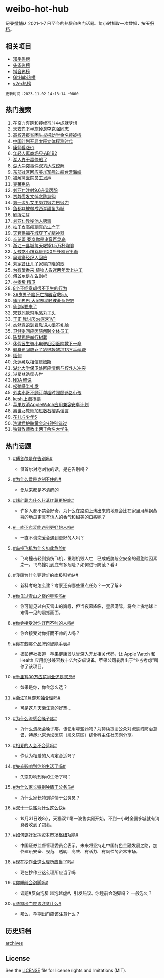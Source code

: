 # weibo-hot-hub

记录[微博](https://www.weibo.com)从 2021-1-7 日至今的热搜和热门话题。每小时抓取一次数据，按天[归档](archives)。

## 相关项目

- [知乎热榜](https://github.com/lonnyzhang423/zhihu-hot-hub)
- [头条热榜](https://github.com/lonnyzhang423/toutiao-hot-hub)
- [抖音热榜](https://github.com/lonnyzhang423/douyin-hot-hub)
- [GitHub热榜](https://github.com/lonnyzhang423/github-hot-hub)
- [v2ex热榜](https://github.com/lonnyzhang423/v2ex-hot-hub)


`更新时间：2023-11-02 14:13:14 +0800`

## 热门搜索

1. [在奋力奔跑和接续奋斗中成就梦想](https://m.weibo.cn/search?containerid=100103type%3D1%26t%3D10%26q%3D%23%E5%9C%A8%E5%A5%8B%E5%8A%9B%E5%A5%94%E8%B7%91%E5%92%8C%E6%8E%A5%E7%BB%AD%E5%A5%8B%E6%96%97%E4%B8%AD%E6%88%90%E5%B0%B1%E6%A2%A6%E6%83%B3%23&stream_entry_id=51&isnewpage=1&extparam=seat%3D1%26stream_entry_id%3D51%26c_type%3D51%26q%3D%2523%25E5%259C%25A8%25E5%25A5%258B%25E5%258A%259B%25E5%25A5%2594%25E8%25B7%2591%25E5%2592%258C%25E6%258E%25A5%25E7%25BB%25AD%25E5%25A5%258B%25E6%2596%2597%25E4%25B8%25AD%25E6%2588%2590%25E5%25B0%25B1%25E6%25A2%25A6%25E6%2583%25B3%2523%26cate%3D10103%26pos%3D0%26filter_type%3Drealtimehot%26dgr%3D0%26display_time%3D1698905592%26pre_seqid%3D169890559288907125121)
1. [天安门下半旗悼念李克强同志](https://m.weibo.cn/search?containerid=100103type%3D1%26t%3D10%26q%3D%23%E5%A4%A9%E5%AE%89%E9%97%A8%E4%B8%8B%E5%8D%8A%E6%97%97%E6%82%BC%E5%BF%B5%E6%9D%8E%E5%85%8B%E5%BC%BA%E5%90%8C%E5%BF%97%23&stream_entry_id=31&isnewpage=1&extparam=seat%3D1%26flag%3D16%26c_type%3D31%26realpos%3D1%26band_rank%3D1%26cate%3D5001%26lcate%3D5001%26q%3D%2523%25E5%25A4%25A9%25E5%25AE%2589%25E9%2597%25A8%25E4%25B8%258B%25E5%258D%258A%25E6%2597%2597%25E6%2582%25BC%25E5%25BF%25B5%25E6%259D%258E%25E5%2585%258B%25E5%25BC%25BA%25E5%2590%258C%25E5%25BF%2597%2523%26dgr%3D0%26filter_type%3Drealtimehot%26stream_entry_id%3D31%26pos%3D0%26display_time%3D1698905592%26pre_seqid%3D169890559288907125121)
1. [高校通报贫困生举报助学金名额被挤](https://m.weibo.cn/search?containerid=100103type%3D1%26t%3D10%26q%3D%23%E9%AB%98%E6%A0%A1%E9%80%9A%E6%8A%A5%E8%B4%AB%E5%9B%B0%E7%94%9F%E4%B8%BE%E6%8A%A5%E5%8A%A9%E5%AD%A6%E9%87%91%E5%90%8D%E9%A2%9D%E8%A2%AB%E6%8C%A4%23&stream_entry_id=31&isnewpage=1&extparam=seat%3D1%26flag%3D0%26c_type%3D31%26realpos%3D2%26band_rank%3D2%26cate%3D5001%26lcate%3D5001%26q%3D%2523%25E9%25AB%2598%25E6%25A0%25A1%25E9%2580%259A%25E6%258A%25A5%25E8%25B4%25AB%25E5%259B%25B0%25E7%2594%259F%25E4%25B8%25BE%25E6%258A%25A5%25E5%258A%25A9%25E5%25AD%25A6%25E9%2587%2591%25E5%2590%258D%25E9%25A2%259D%25E8%25A2%25AB%25E6%258C%25A4%2523%26dgr%3D0%26filter_type%3Drealtimehot%26stream_entry_id%3D31%26pos%3D1%26display_time%3D1698905592%26pre_seqid%3D169890559288907125121)
1. [中国计划开启太阳立体探测时代](https://m.weibo.cn/search?containerid=100103type%3D1%26t%3D10%26q%3D%23%E4%B8%AD%E5%9B%BD%E8%AE%A1%E5%88%92%E5%BC%80%E5%90%AF%E5%A4%AA%E9%98%B3%E7%AB%8B%E4%BD%93%E6%8E%A2%E6%B5%8B%E6%97%B6%E4%BB%A3%23&stream_entry_id=31&isnewpage=1&extparam=seat%3D1%26flag%3D1%26c_type%3D31%26realpos%3D3%26band_rank%3D3%26cate%3D5001%26lcate%3D5001%26q%3D%2523%25E4%25B8%25AD%25E5%259B%25BD%25E8%25AE%25A1%25E5%2588%2592%25E5%25BC%2580%25E5%2590%25AF%25E5%25A4%25AA%25E9%2598%25B3%25E7%25AB%258B%25E4%25BD%2593%25E6%258E%25A2%25E6%25B5%258B%25E6%2597%25B6%25E4%25BB%25A3%2523%26dgr%3D0%26filter_type%3Drealtimehot%26stream_entry_id%3D31%26pos%3D2%26display_time%3D1698905592%26pre_seqid%3D169890559288907125121)
1. [康师傅涨价](https://m.weibo.cn/search?containerid=100103type%3D1%26t%3D10%26q%3D%E5%BA%B7%E5%B8%88%E5%82%85%E6%B6%A8%E4%BB%B7&stream_entry_id=31&isnewpage=1&extparam=seat%3D1%26flag%3D1%26c_type%3D31%26realpos%3D4%26band_rank%3D4%26cate%3D5001%26lcate%3D5001%26q%3D%25E5%25BA%25B7%25E5%25B8%2588%25E5%2582%2585%25E6%25B6%25A8%25E4%25BB%25B7%26dgr%3D0%26filter_type%3Drealtimehot%26stream_entry_id%3D31%26pos%3D3%26display_time%3D1698905592%26pre_seqid%3D169890559288907125121)
1. [年轻人逛商场只去B1B2](https://m.weibo.cn/search?containerid=100103type%3D1%26t%3D10%26q%3D%23%E5%B9%B4%E8%BD%BB%E4%BA%BA%E9%80%9B%E5%95%86%E5%9C%BA%E5%8F%AA%E5%8E%BBB1B2%23&stream_entry_id=31&isnewpage=1&extparam=seat%3D1%26flag%3D2%26c_type%3D31%26realpos%3D5%26band_rank%3D5%26cate%3D5001%26lcate%3D5001%26q%3D%2523%25E5%25B9%25B4%25E8%25BD%25BB%25E4%25BA%25BA%25E9%2580%259B%25E5%2595%2586%25E5%259C%25BA%25E5%258F%25AA%25E5%258E%25BBB1B2%2523%26dgr%3D0%26filter_type%3Drealtimehot%26stream_entry_id%3D31%26pos%3D4%26display_time%3D1698905592%26pre_seqid%3D169890559288907125121)
1. [湖人终于赢快船了](https://m.weibo.cn/search?containerid=100103type%3D1%26t%3D10%26q%3D%23%E6%B9%96%E4%BA%BA%E7%BB%88%E4%BA%8E%E8%B5%A2%E5%BF%AB%E8%88%B9%E4%BA%86%23&stream_entry_id=31&isnewpage=1&extparam=seat%3D1%26flag%3D1%26c_type%3D31%26realpos%3D6%26band_rank%3D6%26cate%3D5001%26lcate%3D5001%26q%3D%2523%25E6%25B9%2596%25E4%25BA%25BA%25E7%25BB%2588%25E4%25BA%258E%25E8%25B5%25A2%25E5%25BF%25AB%25E8%2588%25B9%25E4%25BA%2586%2523%26dgr%3D0%26filter_type%3Drealtimehot%26stream_entry_id%3D31%26pos%3D5%26display_time%3D1698905592%26pre_seqid%3D169890559288907125121)
1. [湖大冲突事件双方达成谅解](https://m.weibo.cn/search?containerid=100103type%3D1%26t%3D10%26q%3D%23%E6%B9%96%E5%A4%A7%E5%86%B2%E7%AA%81%E4%BA%8B%E4%BB%B6%E5%8F%8C%E6%96%B9%E8%BE%BE%E6%88%90%E8%B0%85%E8%A7%A3%23&stream_entry_id=31&isnewpage=1&extparam=seat%3D1%26flag%3D2%26c_type%3D31%26realpos%3D7%26band_rank%3D7%26cate%3D5001%26lcate%3D5001%26q%3D%2523%25E6%25B9%2596%25E5%25A4%25A7%25E5%2586%25B2%25E7%25AA%2581%25E4%25BA%258B%25E4%25BB%25B6%25E5%258F%258C%25E6%2596%25B9%25E8%25BE%25BE%25E6%2588%2590%25E8%25B0%2585%25E8%25A7%25A3%2523%26dgr%3D0%26filter_type%3Drealtimehot%26stream_entry_id%3D31%26pos%3D6%26display_time%3D1698905592%26pre_seqid%3D169890559288907125121)
1. [东部战区回应美加军舰过航台湾海峡](https://m.weibo.cn/search?containerid=100103type%3D1%26t%3D10%26q%3D%23%E4%B8%9C%E9%83%A8%E6%88%98%E5%8C%BA%E5%9B%9E%E5%BA%94%E7%BE%8E%E5%8A%A0%E5%86%9B%E8%88%B0%E8%BF%87%E8%88%AA%E5%8F%B0%E6%B9%BE%E6%B5%B7%E5%B3%A1%23&stream_entry_id=31&isnewpage=1&extparam=seat%3D1%26flag%3D0%26c_type%3D31%26realpos%3D8%26band_rank%3D8%26cate%3D5001%26lcate%3D5001%26q%3D%2523%25E4%25B8%259C%25E9%2583%25A8%25E6%2588%2598%25E5%258C%25BA%25E5%259B%259E%25E5%25BA%2594%25E7%25BE%258E%25E5%258A%25A0%25E5%2586%259B%25E8%2588%25B0%25E8%25BF%2587%25E8%2588%25AA%25E5%258F%25B0%25E6%25B9%25BE%25E6%25B5%25B7%25E5%25B3%25A1%2523%26dgr%3D0%26filter_type%3Drealtimehot%26stream_entry_id%3D31%26pos%3D7%26display_time%3D1698905592%26pre_seqid%3D169890559288907125121)
1. [被解聘医院员工发声](https://m.weibo.cn/search?containerid=100103type%3D1%26t%3D10%26q%3D%23%E8%A2%AB%E8%A7%A3%E8%81%98%E5%8C%BB%E9%99%A2%E5%91%98%E5%B7%A5%E5%8F%91%E5%A3%B0%23&stream_entry_id=31&isnewpage=1&extparam=seat%3D1%26flag%3D0%26c_type%3D31%26realpos%3D9%26band_rank%3D9%26cate%3D5001%26lcate%3D5001%26q%3D%2523%25E8%25A2%25AB%25E8%25A7%25A3%25E8%2581%2598%25E5%258C%25BB%25E9%2599%25A2%25E5%2591%2598%25E5%25B7%25A5%25E5%258F%2591%25E5%25A3%25B0%2523%26dgr%3D0%26filter_type%3Drealtimehot%26stream_entry_id%3D31%26pos%3D8%26display_time%3D1698905592%26pre_seqid%3D169890559288907125121)
1. [克莱绝杀](https://m.weibo.cn/search?containerid=100103type%3D1%26t%3D10%26q%3D%23%E5%85%8B%E8%8E%B1%E7%BB%9D%E6%9D%80%23&stream_entry_id=31&isnewpage=1&extparam=seat%3D1%26flag%3D0%26c_type%3D31%26realpos%3D10%26band_rank%3D10%26cate%3D5001%26lcate%3D5001%26q%3D%2523%25E5%2585%258B%25E8%258E%25B1%25E7%25BB%259D%25E6%259D%2580%2523%26dgr%3D0%26filter_type%3Drealtimehot%26stream_entry_id%3D31%26pos%3D9%26display_time%3D1698905592%26pre_seqid%3D169890559288907125121)
1. [刘亚仁注射9.6升异丙酚](https://m.weibo.cn/search?containerid=100103type%3D1%26t%3D10%26q%3D%23%E5%88%98%E4%BA%9A%E4%BB%81%E6%B3%A8%E5%B0%849.6%E5%8D%87%E5%BC%82%E4%B8%99%E9%85%9A%23&stream_entry_id=31&isnewpage=1&extparam=seat%3D1%26flag%3D1%26c_type%3D31%26realpos%3D11%26band_rank%3D11%26cate%3D5001%26lcate%3D5001%26q%3D%2523%25E5%2588%2598%25E4%25BA%259A%25E4%25BB%2581%25E6%25B3%25A8%25E5%25B0%25849.6%25E5%258D%2587%25E5%25BC%2582%25E4%25B8%2599%25E9%2585%259A%2523%26dgr%3D0%26filter_type%3Drealtimehot%26stream_entry_id%3D31%26pos%3D10%26display_time%3D1698905592%26pre_seqid%3D169890559288907125121)
1. [贾静雯发文悼念陈慧翎](https://m.weibo.cn/search?containerid=100103type%3D1%26t%3D10%26q%3D%23%E8%B4%BE%E9%9D%99%E9%9B%AF%E5%8F%91%E6%96%87%E6%82%BC%E5%BF%B5%E9%99%88%E6%85%A7%E7%BF%8E%23&stream_entry_id=31&isnewpage=1&extparam=seat%3D1%26flag%3D2%26c_type%3D31%26realpos%3D12%26band_rank%3D12%26cate%3D5001%26lcate%3D5001%26q%3D%2523%25E8%25B4%25BE%25E9%259D%2599%25E9%259B%25AF%25E5%258F%2591%25E6%2596%2587%25E6%2582%25BC%25E5%25BF%25B5%25E9%2599%2588%25E6%2585%25A7%25E7%25BF%258E%2523%26dgr%3D0%26filter_type%3Drealtimehot%26stream_entry_id%3D31%26pos%3D11%26display_time%3D1698905592%26pre_seqid%3D169890559288907125121)
1. [第一次见女主努力努力白努力](https://m.weibo.cn/search?containerid=100103type%3D1%26t%3D10%26q%3D%E7%AC%AC%E4%B8%80%E6%AC%A1%E8%A7%81%E5%A5%B3%E4%B8%BB%E5%8A%AA%E5%8A%9B%E5%8A%AA%E5%8A%9B%E7%99%BD%E5%8A%AA%E5%8A%9B&stream_entry_id=31&isnewpage=1&extparam=seat%3D1%26flag%3D2%26c_type%3D31%26realpos%3D13%26band_rank%3D13%26cate%3D5001%26lcate%3D5001%26q%3D%25E7%25AC%25AC%25E4%25B8%2580%25E6%25AC%25A1%25E8%25A7%2581%25E5%25A5%25B3%25E4%25B8%25BB%25E5%258A%25AA%25E5%258A%259B%25E5%258A%25AA%25E5%258A%259B%25E7%2599%25BD%25E5%258A%25AA%25E5%258A%259B%26dgr%3D0%26filter_type%3Drealtimehot%26stream_entry_id%3D31%26pos%3D12%26display_time%3D1698905592%26pre_seqid%3D169890559288907125121)
1. [鱼都以被做成西湖醋鱼为耻](https://m.weibo.cn/search?containerid=100103type%3D1%26t%3D10%26q%3D%E9%B1%BC%E9%83%BD%E4%BB%A5%E8%A2%AB%E5%81%9A%E6%88%90%E8%A5%BF%E6%B9%96%E9%86%8B%E9%B1%BC%E4%B8%BA%E8%80%BB&stream_entry_id=31&isnewpage=1&extparam=seat%3D1%26flag%3D1%26c_type%3D31%26realpos%3D14%26band_rank%3D14%26cate%3D5001%26lcate%3D5001%26q%3D%25E9%25B1%25BC%25E9%2583%25BD%25E4%25BB%25A5%25E8%25A2%25AB%25E5%2581%259A%25E6%2588%2590%25E8%25A5%25BF%25E6%25B9%2596%25E9%2586%258B%25E9%25B1%25BC%25E4%25B8%25BA%25E8%2580%25BB%26dgr%3D0%26filter_type%3Drealtimehot%26stream_entry_id%3D31%26pos%3D13%26display_time%3D1698905592%26pre_seqid%3D169890559288907125121)
1. [剧版左耳](https://m.weibo.cn/search?containerid=100103type%3D1%26t%3D10%26q%3D%E5%89%A7%E7%89%88%E5%B7%A6%E8%80%B3&stream_entry_id=31&isnewpage=1&extparam=seat%3D1%26flag%3D1%26c_type%3D31%26realpos%3D15%26band_rank%3D15%26cate%3D5001%26lcate%3D5001%26q%3D%25E5%2589%25A7%25E7%2589%2588%25E5%25B7%25A6%25E8%2580%25B3%26dgr%3D0%26filter_type%3Drealtimehot%26stream_entry_id%3D31%26pos%3D14%26display_time%3D1698905592%26pre_seqid%3D169890559288907125121)
1. [刘亚仁教唆他人吸毒](https://m.weibo.cn/search?containerid=100103type%3D1%26t%3D10%26q%3D%23%E5%88%98%E4%BA%9A%E4%BB%81%E6%95%99%E5%94%86%E4%BB%96%E4%BA%BA%E5%90%B8%E6%AF%92%23&stream_entry_id=31&isnewpage=1&extparam=seat%3D1%26flag%3D2%26c_type%3D31%26realpos%3D16%26band_rank%3D16%26cate%3D5001%26lcate%3D5001%26q%3D%2523%25E5%2588%2598%25E4%25BA%259A%25E4%25BB%2581%25E6%2595%2599%25E5%2594%2586%25E4%25BB%2596%25E4%25BA%25BA%25E5%2590%25B8%25E6%25AF%2592%2523%26dgr%3D0%26filter_type%3Drealtimehot%26stream_entry_id%3D31%26pos%3D15%26display_time%3D1698905592%26pre_seqid%3D169890559288907125121)
1. [柚子皮高颅顶真的生产了](https://m.weibo.cn/search?containerid=100103type%3D1%26t%3D10%26q%3D%E6%9F%9A%E5%AD%90%E7%9A%AE%E9%AB%98%E9%A2%85%E9%A1%B6%E7%9C%9F%E7%9A%84%E7%94%9F%E4%BA%A7%E4%BA%86&stream_entry_id=31&isnewpage=1&extparam=seat%3D1%26flag%3D1%26c_type%3D31%26realpos%3D17%26band_rank%3D17%26cate%3D5001%26lcate%3D5001%26q%3D%25E6%259F%259A%25E5%25AD%2590%25E7%259A%25AE%25E9%25AB%2598%25E9%25A2%2585%25E9%25A1%25B6%25E7%259C%259F%25E7%259A%2584%25E7%2594%259F%25E4%25BA%25A7%25E4%25BA%2586%26dgr%3D0%26filter_type%3Drealtimehot%26stream_entry_id%3D31%26pos%3D16%26display_time%3D1698905592%26pre_seqid%3D169890559288907125121)
1. [天官赐福花城穿了光腿神器](https://m.weibo.cn/search?containerid=100103type%3D1%26t%3D10%26q%3D%23%E5%A4%A9%E5%AE%98%E8%B5%90%E7%A6%8F%E8%8A%B1%E5%9F%8E%E7%A9%BF%E4%BA%86%E5%85%89%E8%85%BF%E7%A5%9E%E5%99%A8%23&stream_entry_id=31&isnewpage=1&extparam=seat%3D1%26flag%3D1%26c_type%3D31%26realpos%3D18%26band_rank%3D18%26cate%3D5001%26lcate%3D5001%26q%3D%2523%25E5%25A4%25A9%25E5%25AE%2598%25E8%25B5%2590%25E7%25A6%258F%25E8%258A%25B1%25E5%259F%258E%25E7%25A9%25BF%25E4%25BA%2586%25E5%2585%2589%25E8%2585%25BF%25E7%25A5%259E%25E5%2599%25A8%2523%26dgr%3D0%26filter_type%3Drealtimehot%26stream_entry_id%3D31%26pos%3D17%26display_time%3D1698905592%26pre_seqid%3D169890559288907125121)
1. [辛芷蕾 秦岚你是电音百灵鸟](https://m.weibo.cn/search?containerid=100103type%3D1%26t%3D10%26q%3D%E8%BE%9B%E8%8A%B7%E8%95%BE+%E7%A7%A6%E5%B2%9A%E4%BD%A0%E6%98%AF%E7%94%B5%E9%9F%B3%E7%99%BE%E7%81%B5%E9%B8%9F&stream_entry_id=31&isnewpage=1&extparam=seat%3D1%26flag%3D1%26c_type%3D31%26realpos%3D19%26band_rank%3D19%26cate%3D5001%26lcate%3D5001%26q%3D%25E8%25BE%259B%25E8%258A%25B7%25E8%2595%25BE%2520%25E7%25A7%25A6%25E5%25B2%259A%25E4%25BD%25A0%25E6%2598%25AF%25E7%2594%25B5%25E9%259F%25B3%25E7%2599%25BE%25E7%2581%25B5%25E9%25B8%259F%26dgr%3D0%26filter_type%3Drealtimehot%26stream_entry_id%3D31%26pos%3D18%26display_time%3D1698905592%26pre_seqid%3D169890559288907125121)
1. [浙江一县城每天喝掉1.5万杯咖啡](https://m.weibo.cn/search?containerid=100103type%3D1%26t%3D10%26q%3D%23%E6%B5%99%E6%B1%9F%E4%B8%80%E5%8E%BF%E5%9F%8E%E6%AF%8F%E5%A4%A9%E5%96%9D%E6%8E%891.5%E4%B8%87%E6%9D%AF%E5%92%96%E5%95%A1%23&stream_entry_id=31&isnewpage=1&extparam=seat%3D1%26flag%3D1%26c_type%3D31%26realpos%3D20%26band_rank%3D20%26cate%3D5001%26lcate%3D5001%26q%3D%2523%25E6%25B5%2599%25E6%25B1%259F%25E4%25B8%2580%25E5%258E%25BF%25E5%259F%258E%25E6%25AF%258F%25E5%25A4%25A9%25E5%2596%259D%25E6%258E%25891.5%25E4%25B8%2587%25E6%259D%25AF%25E5%2592%2596%25E5%2595%25A1%2523%26dgr%3D0%26filter_type%3Drealtimehot%26stream_entry_id%3D31%26pos%3D19%26display_time%3D1698905592%26pre_seqid%3D169890559288907125121)
1. [女孩吃小粉丸瘦到50斤多器官出血](https://m.weibo.cn/search?containerid=100103type%3D1%26t%3D10%26q%3D%23%E5%A5%B3%E5%AD%A9%E5%90%83%E5%B0%8F%E7%B2%89%E4%B8%B8%E7%98%A6%E5%88%B050%E6%96%A4%E5%A4%9A%E5%99%A8%E5%AE%98%E5%87%BA%E8%A1%80%23&stream_entry_id=31&isnewpage=1&extparam=seat%3D1%26flag%3D0%26c_type%3D31%26realpos%3D21%26band_rank%3D21%26cate%3D5001%26lcate%3D5001%26q%3D%2523%25E5%25A5%25B3%25E5%25AD%25A9%25E5%2590%2583%25E5%25B0%258F%25E7%25B2%2589%25E4%25B8%25B8%25E7%2598%25A6%25E5%2588%25B050%25E6%2596%25A4%25E5%25A4%259A%25E5%2599%25A8%25E5%25AE%2598%25E5%2587%25BA%25E8%25A1%2580%2523%26dgr%3D0%26filter_type%3Drealtimehot%26stream_entry_id%3D31%26pos%3D20%26display_time%3D1698905592%26pre_seqid%3D169890559288907125121)
1. [吴建豪经纪人回应](https://m.weibo.cn/search?containerid=100103type%3D1%26t%3D10%26q%3D%23%E5%90%B4%E5%BB%BA%E8%B1%AA%E7%BB%8F%E7%BA%AA%E4%BA%BA%E5%9B%9E%E5%BA%94%23&stream_entry_id=31&isnewpage=1&extparam=seat%3D1%26flag%3D1%26c_type%3D31%26realpos%3D22%26band_rank%3D22%26cate%3D5001%26lcate%3D5001%26q%3D%2523%25E5%2590%25B4%25E5%25BB%25BA%25E8%25B1%25AA%25E7%25BB%258F%25E7%25BA%25AA%25E4%25BA%25BA%25E5%259B%259E%25E5%25BA%2594%2523%26dgr%3D0%26filter_type%3Drealtimehot%26stream_entry_id%3D31%26pos%3D21%26display_time%3D1698905592%26pre_seqid%3D169890559288907125121)
1. [刘家昌让儿子家喻户晓的歌](https://m.weibo.cn/search?containerid=100103type%3D1%26t%3D10%26q%3D%E5%88%98%E5%AE%B6%E6%98%8C%E8%AE%A9%E5%84%BF%E5%AD%90%E5%AE%B6%E5%96%BB%E6%88%B7%E6%99%93%E7%9A%84%E6%AD%8C&stream_entry_id=31&isnewpage=1&extparam=seat%3D1%26flag%3D0%26c_type%3D31%26realpos%3D23%26band_rank%3D23%26cate%3D5001%26lcate%3D5001%26q%3D%25E5%2588%2598%25E5%25AE%25B6%25E6%2598%258C%25E8%25AE%25A9%25E5%2584%25BF%25E5%25AD%2590%25E5%25AE%25B6%25E5%2596%25BB%25E6%2588%25B7%25E6%2599%2593%25E7%259A%2584%25E6%25AD%258C%26dgr%3D0%26filter_type%3Drealtimehot%26stream_entry_id%3D31%26pos%3D22%26display_time%3D1698905592%26pre_seqid%3D169890559288907125121)
1. [为有暗香来 植物人昏迷两年爱上护工](https://m.weibo.cn/search?containerid=100103type%3D1%26t%3D10%26q%3D%E4%B8%BA%E6%9C%89%E6%9A%97%E9%A6%99%E6%9D%A5+%E6%A4%8D%E7%89%A9%E4%BA%BA%E6%98%8F%E8%BF%B7%E4%B8%A4%E5%B9%B4%E7%88%B1%E4%B8%8A%E6%8A%A4%E5%B7%A5&stream_entry_id=31&isnewpage=1&extparam=seat%3D1%26flag%3D0%26c_type%3D31%26realpos%3D24%26band_rank%3D24%26cate%3D5001%26lcate%3D5001%26q%3D%25E4%25B8%25BA%25E6%259C%2589%25E6%259A%2597%25E9%25A6%2599%25E6%259D%25A5%2520%25E6%25A4%258D%25E7%2589%25A9%25E4%25BA%25BA%25E6%2598%258F%25E8%25BF%25B7%25E4%25B8%25A4%25E5%25B9%25B4%25E7%2588%25B1%25E4%25B8%258A%25E6%258A%25A4%25E5%25B7%25A5%26dgr%3D0%26filter_type%3Drealtimehot%26stream_entry_id%3D31%26pos%3D23%26display_time%3D1698905592%26pre_seqid%3D169890559288907125121)
1. [傅首尔是在告别吗](https://m.weibo.cn/search?containerid=100103type%3D1%26t%3D10%26q%3D%23%E5%82%85%E9%A6%96%E5%B0%94%E6%98%AF%E5%9C%A8%E5%91%8A%E5%88%AB%E5%90%97%23&stream_entry_id=31&isnewpage=1&extparam=seat%3D1%26flag%3D0%26c_type%3D31%26realpos%3D25%26band_rank%3D25%26cate%3D5001%26lcate%3D5001%26q%3D%2523%25E5%2582%2585%25E9%25A6%2596%25E5%25B0%2594%25E6%2598%25AF%25E5%259C%25A8%25E5%2591%258A%25E5%2588%25AB%25E5%2590%2597%2523%26dgr%3D0%26filter_type%3Drealtimehot%26stream_entry_id%3D31%26pos%3D24%26display_time%3D1698905592%26pre_seqid%3D169890559288907125121)
1. [林孝埈 精卫](https://m.weibo.cn/search?containerid=100103type%3D1%26t%3D10%26q%3D%E6%9E%97%E5%AD%9D%E5%9F%88+%E7%B2%BE%E5%8D%AB&stream_entry_id=31&isnewpage=1&extparam=seat%3D1%26flag%3D0%26c_type%3D31%26realpos%3D26%26band_rank%3D26%26cate%3D5001%26lcate%3D5001%26q%3D%25E6%259E%2597%25E5%25AD%259D%25E5%259F%2588%2520%25E7%25B2%25BE%25E5%258D%25AB%26dgr%3D0%26filter_type%3Drealtimehot%26stream_entry_id%3D31%26pos%3D25%26display_time%3D1698905592%26pre_seqid%3D169890559288907125121)
1. [8个不经意却很不卫生的行为](https://m.weibo.cn/search?containerid=100103type%3D1%26t%3D10%26q%3D%238%E4%B8%AA%E4%B8%8D%E7%BB%8F%E6%84%8F%E5%8D%B4%E5%BE%88%E4%B8%8D%E5%8D%AB%E7%94%9F%E7%9A%84%E8%A1%8C%E4%B8%BA%23&stream_entry_id=31&isnewpage=1&extparam=seat%3D1%26flag%3D0%26c_type%3D31%26realpos%3D27%26band_rank%3D27%26cate%3D5001%26lcate%3D5001%26q%3D%25238%25E4%25B8%25AA%25E4%25B8%258D%25E7%25BB%258F%25E6%2584%258F%25E5%258D%25B4%25E5%25BE%2588%25E4%25B8%258D%25E5%258D%25AB%25E7%2594%259F%25E7%259A%2584%25E8%25A1%258C%25E4%25B8%25BA%2523%26dgr%3D0%26filter_type%3Drealtimehot%26stream_entry_id%3D31%26pos%3D26%26display_time%3D1698905592%26pre_seqid%3D169890559288907125121)
1. [36岁男子脑死亡捐器官救5人](https://m.weibo.cn/search?containerid=100103type%3D1%26t%3D10%26q%3D%2336%E5%B2%81%E7%94%B7%E5%AD%90%E8%84%91%E6%AD%BB%E4%BA%A1%E6%8D%90%E5%99%A8%E5%AE%98%E6%95%915%E4%BA%BA%23&stream_entry_id=31&isnewpage=1&extparam=seat%3D1%26flag%3D32768%26c_type%3D31%26realpos%3D28%26band_rank%3D28%26cate%3D5001%26lcate%3D5001%26q%3D%252336%25E5%25B2%2581%25E7%2594%25B7%25E5%25AD%2590%25E8%2584%2591%25E6%25AD%25BB%25E4%25BA%25A1%25E6%258D%2590%25E5%2599%25A8%25E5%25AE%2598%25E6%2595%25915%25E4%25BA%25BA%2523%26dgr%3D0%26filter_type%3Drealtimehot%26stream_entry_id%3D31%26pos%3D27%26display_time%3D1698905592%26pre_seqid%3D169890559288907125121)
1. [迪丽热巴 大家都减轻彼此负担吧](https://m.weibo.cn/search?containerid=100103type%3D1%26t%3D10%26q%3D%E8%BF%AA%E4%B8%BD%E7%83%AD%E5%B7%B4+%E5%A4%A7%E5%AE%B6%E9%83%BD%E5%87%8F%E8%BD%BB%E5%BD%BC%E6%AD%A4%E8%B4%9F%E6%8B%85%E5%90%A7&stream_entry_id=31&isnewpage=1&extparam=seat%3D1%26flag%3D0%26c_type%3D31%26realpos%3D29%26band_rank%3D29%26cate%3D5001%26lcate%3D5001%26q%3D%25E8%25BF%25AA%25E4%25B8%25BD%25E7%2583%25AD%25E5%25B7%25B4%2520%25E5%25A4%25A7%25E5%25AE%25B6%25E9%2583%25BD%25E5%2587%258F%25E8%25BD%25BB%25E5%25BD%25BC%25E6%25AD%25A4%25E8%25B4%259F%25E6%258B%2585%25E5%2590%25A7%26dgr%3D0%26filter_type%3Drealtimehot%26stream_entry_id%3D31%26pos%3D28%26display_time%3D1698905592%26pre_seqid%3D169890559288907125121)
1. [仙剑4要来了](https://m.weibo.cn/search?containerid=100103type%3D1%26t%3D10%26q%3D%E4%BB%99%E5%89%914%E8%A6%81%E6%9D%A5%E4%BA%86&stream_entry_id=31&isnewpage=1&extparam=seat%3D1%26flag%3D0%26c_type%3D31%26realpos%3D30%26band_rank%3D30%26cate%3D5001%26lcate%3D5001%26q%3D%25E4%25BB%2599%25E5%2589%25914%25E8%25A6%2581%25E6%259D%25A5%25E4%25BA%2586%26dgr%3D0%26filter_type%3Drealtimehot%26stream_entry_id%3D31%26pos%3D29%26display_time%3D1698905592%26pre_seqid%3D169890559288907125121)
1. [宋轶同款鸡毛感丸子头](https://m.weibo.cn/search?containerid=100103type%3D1%26t%3D10%26q%3D%E5%AE%8B%E8%BD%B6%E5%90%8C%E6%AC%BE%E9%B8%A1%E6%AF%9B%E6%84%9F%E4%B8%B8%E5%AD%90%E5%A4%B4&stream_entry_id=31&isnewpage=1&extparam=seat%3D1%26flag%3D1%26c_type%3D31%26realpos%3D31%26band_rank%3D31%26cate%3D5001%26lcate%3D5001%26q%3D%25E5%25AE%258B%25E8%25BD%25B6%25E5%2590%258C%25E6%25AC%25BE%25E9%25B8%25A1%25E6%25AF%259B%25E6%2584%259F%25E4%25B8%25B8%25E5%25AD%2590%25E5%25A4%25B4%26dgr%3D0%26filter_type%3Drealtimehot%26stream_entry_id%3D31%26pos%3D30%26display_time%3D1698905592%26pre_seqid%3D169890559288907125121)
1. [于正 我讨厌oe喜欢1V1](https://m.weibo.cn/search?containerid=100103type%3D1%26t%3D10%26q%3D%E4%BA%8E%E6%AD%A3+%E6%88%91%E8%AE%A8%E5%8E%8Coe%E5%96%9C%E6%AC%A21V1&stream_entry_id=31&isnewpage=1&extparam=seat%3D1%26flag%3D0%26c_type%3D31%26realpos%3D32%26band_rank%3D32%26cate%3D5001%26lcate%3D5001%26q%3D%25E4%25BA%258E%25E6%25AD%25A3%2520%25E6%2588%2591%25E8%25AE%25A8%25E5%258E%258Coe%25E5%2596%259C%25E6%25AC%25A21V1%26dgr%3D0%26filter_type%3Drealtimehot%26stream_entry_id%3D31%26pos%3D31%26display_time%3D1698905592%26pre_seqid%3D169890559288907125121)
1. [突然意识到看鞋识人很不礼貌](https://m.weibo.cn/search?containerid=100103type%3D1%26t%3D10%26q%3D%23%E7%AA%81%E7%84%B6%E6%84%8F%E8%AF%86%E5%88%B0%E7%9C%8B%E9%9E%8B%E8%AF%86%E4%BA%BA%E5%BE%88%E4%B8%8D%E7%A4%BC%E8%B2%8C%23&stream_entry_id=31&isnewpage=1&extparam=seat%3D1%26flag%3D0%26c_type%3D31%26realpos%3D33%26band_rank%3D33%26cate%3D5001%26lcate%3D5001%26q%3D%2523%25E7%25AA%2581%25E7%2584%25B6%25E6%2584%258F%25E8%25AF%2586%25E5%2588%25B0%25E7%259C%258B%25E9%259E%258B%25E8%25AF%2586%25E4%25BA%25BA%25E5%25BE%2588%25E4%25B8%258D%25E7%25A4%25BC%25E8%25B2%258C%2523%26dgr%3D0%26filter_type%3Drealtimehot%26stream_entry_id%3D31%26pos%3D32%26display_time%3D1698905592%26pre_seqid%3D169890559288907125121)
1. [卫健委回应医院解聘全体员工](https://m.weibo.cn/search?containerid=100103type%3D1%26t%3D10%26q%3D%23%E5%8D%AB%E5%81%A5%E5%A7%94%E5%9B%9E%E5%BA%94%E5%8C%BB%E9%99%A2%E8%A7%A3%E8%81%98%E5%85%A8%E4%BD%93%E5%91%98%E5%B7%A5%23&stream_entry_id=31&isnewpage=1&extparam=seat%3D1%26flag%3D1%26c_type%3D31%26realpos%3D34%26band_rank%3D34%26cate%3D5001%26lcate%3D5001%26q%3D%2523%25E5%258D%25AB%25E5%2581%25A5%25E5%25A7%2594%25E5%259B%259E%25E5%25BA%2594%25E5%258C%25BB%25E9%2599%25A2%25E8%25A7%25A3%25E8%2581%2598%25E5%2585%25A8%25E4%25BD%2593%25E5%2591%2598%25E5%25B7%25A5%2523%26dgr%3D0%26filter_type%3Drealtimehot%26stream_entry_id%3D31%26pos%3D33%26display_time%3D1698905592%26pre_seqid%3D169890559288907125121)
1. [陈慧翎将举行树葬](https://m.weibo.cn/search?containerid=100103type%3D1%26t%3D10%26q%3D%23%E9%99%88%E6%85%A7%E7%BF%8E%E5%B0%86%E4%B8%BE%E8%A1%8C%E6%A0%91%E8%91%AC%23&stream_entry_id=31&isnewpage=1&extparam=seat%3D1%26flag%3D1%26c_type%3D31%26realpos%3D35%26band_rank%3D35%26cate%3D5001%26lcate%3D5001%26q%3D%2523%25E9%2599%2588%25E6%2585%25A7%25E7%25BF%258E%25E5%25B0%2586%25E4%25B8%25BE%25E8%25A1%258C%25E6%25A0%2591%25E8%2591%25AC%2523%26dgr%3D0%26filter_type%3Drealtimehot%26stream_entry_id%3D31%26pos%3D34%26display_time%3D1698905592%26pre_seqid%3D169890559288907125121)
1. [休假医生骑小电驴赶回医院救下一命](https://m.weibo.cn/search?containerid=100103type%3D1%26t%3D10%26q%3D%23%E4%BC%91%E5%81%87%E5%8C%BB%E7%94%9F%E9%AA%91%E5%B0%8F%E7%94%B5%E9%A9%B4%E8%B5%B6%E5%9B%9E%E5%8C%BB%E9%99%A2%E6%95%91%E4%B8%8B%E4%B8%80%E5%91%BD%23&stream_entry_id=31&isnewpage=1&extparam=seat%3D1%26flag%3D32768%26c_type%3D31%26realpos%3D36%26band_rank%3D36%26cate%3D5001%26lcate%3D5001%26q%3D%2523%25E4%25BC%2591%25E5%2581%2587%25E5%258C%25BB%25E7%2594%259F%25E9%25AA%2591%25E5%25B0%258F%25E7%2594%25B5%25E9%25A9%25B4%25E8%25B5%25B6%25E5%259B%259E%25E5%258C%25BB%25E9%2599%25A2%25E6%2595%2591%25E4%25B8%258B%25E4%25B8%2580%25E5%2591%25BD%2523%26dgr%3D0%26filter_type%3Drealtimehot%26stream_entry_id%3D31%26pos%3D35%26display_time%3D1698905592%26pre_seqid%3D169890559288907125121)
1. [健身房回应女子欲退款被扣13万手续费](https://m.weibo.cn/search?containerid=100103type%3D1%26t%3D10%26q%3D%23%E5%81%A5%E8%BA%AB%E6%88%BF%E5%9B%9E%E5%BA%94%E5%A5%B3%E5%AD%90%E6%AC%B2%E9%80%80%E6%AC%BE%E8%A2%AB%E6%89%A313%E4%B8%87%E6%89%8B%E7%BB%AD%E8%B4%B9%23&stream_entry_id=31&isnewpage=1&extparam=seat%3D1%26flag%3D0%26c_type%3D31%26realpos%3D37%26band_rank%3D37%26cate%3D5001%26lcate%3D5001%26q%3D%2523%25E5%2581%25A5%25E8%25BA%25AB%25E6%2588%25BF%25E5%259B%259E%25E5%25BA%2594%25E5%25A5%25B3%25E5%25AD%2590%25E6%25AC%25B2%25E9%2580%2580%25E6%25AC%25BE%25E8%25A2%25AB%25E6%2589%25A313%25E4%25B8%2587%25E6%2589%258B%25E7%25BB%25AD%25E8%25B4%25B9%2523%26dgr%3D0%26filter_type%3Drealtimehot%26stream_entry_id%3D31%26pos%3D36%26display_time%3D1698905592%26pre_seqid%3D169890559288907125121)
1. [缅甸](https://m.weibo.cn/search?containerid=100103type%3D1%26t%3D10%26q%3D%E7%BC%85%E7%94%B8&stream_entry_id=31&isnewpage=1&extparam=seat%3D1%26flag%3D0%26c_type%3D31%26realpos%3D38%26band_rank%3D38%26cate%3D5001%26lcate%3D5001%26q%3D%25E7%25BC%2585%25E7%2594%25B8%26dgr%3D0%26filter_type%3Drealtimehot%26stream_entry_id%3D31%26pos%3D37%26display_time%3D1698905592%26pre_seqid%3D169890559288907125121)
1. [永远可以相信詹姆斯](https://m.weibo.cn/search?containerid=100103type%3D1%26t%3D10%26q%3D%23%E6%B0%B8%E8%BF%9C%E5%8F%AF%E4%BB%A5%E7%9B%B8%E4%BF%A1%E8%A9%B9%E5%A7%86%E6%96%AF%23&stream_entry_id=31&isnewpage=1&extparam=seat%3D1%26flag%3D1%26c_type%3D31%26realpos%3D39%26band_rank%3D39%26cate%3D5001%26lcate%3D5001%26q%3D%2523%25E6%25B0%25B8%25E8%25BF%259C%25E5%258F%25AF%25E4%25BB%25A5%25E7%259B%25B8%25E4%25BF%25A1%25E8%25A9%25B9%25E5%25A7%2586%25E6%2596%25AF%2523%26dgr%3D0%26filter_type%3Drealtimehot%26stream_entry_id%3D31%26pos%3D38%26display_time%3D1698905592%26pre_seqid%3D169890559288907125121)
1. [湖北大学保卫处回应情侣与校外人冲突](https://m.weibo.cn/search?containerid=100103type%3D1%26t%3D10%26q%3D%23%E6%B9%96%E5%8C%97%E5%A4%A7%E5%AD%A6%E4%BF%9D%E5%8D%AB%E5%A4%84%E5%9B%9E%E5%BA%94%E6%83%85%E4%BE%A3%E4%B8%8E%E6%A0%A1%E5%A4%96%E4%BA%BA%E5%86%B2%E7%AA%81%23&stream_entry_id=31&isnewpage=1&extparam=seat%3D1%26flag%3D0%26c_type%3D31%26realpos%3D40%26band_rank%3D40%26cate%3D5001%26lcate%3D5001%26q%3D%2523%25E6%25B9%2596%25E5%258C%2597%25E5%25A4%25A7%25E5%25AD%25A6%25E4%25BF%259D%25E5%258D%25AB%25E5%25A4%2584%25E5%259B%259E%25E5%25BA%2594%25E6%2583%2585%25E4%25BE%25A3%25E4%25B8%258E%25E6%25A0%25A1%25E5%25A4%2596%25E4%25BA%25BA%25E5%2586%25B2%25E7%25AA%2581%2523%26dgr%3D0%26filter_type%3Drealtimehot%26stream_entry_id%3D31%26pos%3D39%26display_time%3D1698905592%26pre_seqid%3D169890559288907125121)
1. [港星林皓霆去世](https://m.weibo.cn/search?containerid=100103type%3D1%26t%3D10%26q%3D%23%E6%B8%AF%E6%98%9F%E6%9E%97%E7%9A%93%E9%9C%86%E5%8E%BB%E4%B8%96%23&stream_entry_id=31&isnewpage=1&extparam=seat%3D1%26flag%3D0%26c_type%3D31%26realpos%3D41%26band_rank%3D41%26cate%3D5001%26lcate%3D5001%26q%3D%2523%25E6%25B8%25AF%25E6%2598%259F%25E6%259E%2597%25E7%259A%2593%25E9%259C%2586%25E5%258E%25BB%25E4%25B8%2596%2523%26dgr%3D0%26filter_type%3Drealtimehot%26stream_entry_id%3D31%26pos%3D40%26display_time%3D1698905592%26pre_seqid%3D169890559288907125121)
1. [NBA 解说](https://m.weibo.cn/search?containerid=100103type%3D1%26t%3D10%26q%3DNBA+%E8%A7%A3%E8%AF%B4&stream_entry_id=31&isnewpage=1&extparam=seat%3D1%26flag%3D0%26c_type%3D31%26realpos%3D42%26band_rank%3D42%26cate%3D5001%26lcate%3D5001%26q%3DNBA%2520%25E8%25A7%25A3%25E8%25AF%25B4%26dgr%3D0%26filter_type%3Drealtimehot%26stream_entry_id%3D31%26pos%3D41%26display_time%3D1698905592%26pre_seqid%3D169890559288907125121)
1. [松弛感半扎发](https://m.weibo.cn/search?containerid=100103type%3D1%26t%3D10%26q%3D%E6%9D%BE%E5%BC%9B%E6%84%9F%E5%8D%8A%E6%89%8E%E5%8F%91&stream_entry_id=31&isnewpage=1&extparam=seat%3D1%26flag%3D0%26c_type%3D31%26realpos%3D43%26band_rank%3D43%26cate%3D5001%26lcate%3D5001%26q%3D%25E6%259D%25BE%25E5%25BC%259B%25E6%2584%259F%25E5%258D%258A%25E6%2589%258E%25E5%258F%2591%26dgr%3D0%26filter_type%3Drealtimehot%26stream_entry_id%3D31%26pos%3D42%26display_time%3D1698905592%26pre_seqid%3D169890559288907125121)
1. [外卖小哥不顾订单超时照顾迷路小孩](https://m.weibo.cn/search?containerid=100103type%3D1%26t%3D10%26q%3D%23%E5%A4%96%E5%8D%96%E5%B0%8F%E5%93%A5%E4%B8%8D%E9%A1%BE%E8%AE%A2%E5%8D%95%E8%B6%85%E6%97%B6%E7%85%A7%E9%A1%BE%E8%BF%B7%E8%B7%AF%E5%B0%8F%E5%AD%A9%23&stream_entry_id=31&isnewpage=1&extparam=seat%3D1%26flag%3D32768%26c_type%3D31%26realpos%3D44%26band_rank%3D44%26cate%3D5001%26lcate%3D5001%26q%3D%2523%25E5%25A4%2596%25E5%258D%2596%25E5%25B0%258F%25E5%2593%25A5%25E4%25B8%258D%25E9%25A1%25BE%25E8%25AE%25A2%25E5%258D%2595%25E8%25B6%2585%25E6%2597%25B6%25E7%2585%25A7%25E9%25A1%25BE%25E8%25BF%25B7%25E8%25B7%25AF%25E5%25B0%258F%25E5%25AD%25A9%2523%26dgr%3D0%26filter_type%3Drealtimehot%26stream_entry_id%3D31%26pos%3D43%26display_time%3D1698905592%26pre_seqid%3D169890559288907125121)
1. [keshi上海抢票](https://m.weibo.cn/search?containerid=100103type%3D1%26t%3D10%26q%3Dkeshi%E4%B8%8A%E6%B5%B7%E6%8A%A2%E7%A5%A8&stream_entry_id=31&isnewpage=1&extparam=seat%3D1%26flag%3D1%26c_type%3D31%26realpos%3D45%26band_rank%3D45%26cate%3D5001%26lcate%3D5001%26q%3Dkeshi%25E4%25B8%258A%25E6%25B5%25B7%25E6%258A%25A2%25E7%25A5%25A8%26dgr%3D0%26filter_type%3Drealtimehot%26stream_entry_id%3D31%26pos%3D44%26display_time%3D1698905592%26pre_seqid%3D169890559288907125121)
1. [苹果取消AppleWatch应用兼容安卓计划](https://m.weibo.cn/search?containerid=100103type%3D1%26t%3D10%26q%3D%23%E8%8B%B9%E6%9E%9C%E5%8F%96%E6%B6%88AppleWatch%E5%BA%94%E7%94%A8%E5%85%BC%E5%AE%B9%E5%AE%89%E5%8D%93%E8%AE%A1%E5%88%92%23&stream_entry_id=31&isnewpage=1&extparam=seat%3D1%26flag%3D0%26c_type%3D31%26realpos%3D46%26band_rank%3D46%26cate%3D5001%26lcate%3D5001%26q%3D%2523%25E8%258B%25B9%25E6%259E%259C%25E5%258F%2596%25E6%25B6%2588AppleWatch%25E5%25BA%2594%25E7%2594%25A8%25E5%2585%25BC%25E5%25AE%25B9%25E5%25AE%2589%25E5%258D%2593%25E8%25AE%25A1%25E5%2588%2592%2523%26dgr%3D0%26filter_type%3Drealtimehot%26stream_entry_id%3D31%26pos%3D45%26display_time%3D1698905592%26pre_seqid%3D169890559288907125121)
1. [离世女教师加班数石榴系谣言](https://m.weibo.cn/search?containerid=100103type%3D1%26t%3D10%26q%3D%23%E7%A6%BB%E4%B8%96%E5%A5%B3%E6%95%99%E5%B8%88%E5%8A%A0%E7%8F%AD%E6%95%B0%E7%9F%B3%E6%A6%B4%E7%B3%BB%E8%B0%A3%E8%A8%80%23&stream_entry_id=31&isnewpage=1&extparam=seat%3D1%26flag%3D0%26c_type%3D31%26realpos%3D47%26band_rank%3D47%26cate%3D5001%26lcate%3D5001%26q%3D%2523%25E7%25A6%25BB%25E4%25B8%2596%25E5%25A5%25B3%25E6%2595%2599%25E5%25B8%2588%25E5%258A%25A0%25E7%258F%25AD%25E6%2595%25B0%25E7%259F%25B3%25E6%25A6%25B4%25E7%25B3%25BB%25E8%25B0%25A3%25E8%25A8%2580%2523%26dgr%3D0%26filter_type%3Drealtimehot%26stream_entry_id%3D31%26pos%3D46%26display_time%3D1698905592%26pre_seqid%3D169890559288907125121)
1. [花儿与少年5](https://m.weibo.cn/search?containerid=100103type%3D1%26t%3D10%26q%3D%E8%8A%B1%E5%84%BF%E4%B8%8E%E5%B0%91%E5%B9%B45&stream_entry_id=31&isnewpage=1&extparam=seat%3D1%26flag%3D1%26c_type%3D31%26realpos%3D48%26band_rank%3D48%26cate%3D5001%26lcate%3D5001%26q%3D%25E8%258A%25B1%25E5%2584%25BF%25E4%25B8%258E%25E5%25B0%2591%25E5%25B9%25B45%26dgr%3D0%26filter_type%3Drealtimehot%26stream_entry_id%3D31%26pos%3D47%26display_time%3D1698905592%26pre_seqid%3D169890559288907125121)
1. [洗漱后护肤黄金3分钟别错过](https://m.weibo.cn/search?containerid=100103type%3D1%26t%3D10%26q%3D%23%E6%B4%97%E6%BC%B1%E5%90%8E%E6%8A%A4%E8%82%A4%E9%BB%84%E9%87%913%E5%88%86%E9%92%9F%E5%88%AB%E9%94%99%E8%BF%87%23&stream_entry_id=31&isnewpage=1&extparam=seat%3D1%26flag%3D1%26c_type%3D31%26realpos%3D49%26band_rank%3D49%26cate%3D5001%26lcate%3D5001%26q%3D%2523%25E6%25B4%2597%25E6%25BC%25B1%25E5%2590%258E%25E6%258A%25A4%25E8%2582%25A4%25E9%25BB%2584%25E9%2587%25913%25E5%2588%2586%25E9%2592%259F%25E5%2588%25AB%25E9%2594%2599%25E8%25BF%2587%2523%26dgr%3D0%26filter_type%3Drealtimehot%26stream_entry_id%3D31%26pos%3D48%26display_time%3D1698905592%26pre_seqid%3D169890559288907125121)
1. [独臂教师教出两千余名大学生](https://m.weibo.cn/search?containerid=100103type%3D1%26t%3D10%26q%3D%23%E7%8B%AC%E8%87%82%E6%95%99%E5%B8%88%E6%95%99%E5%87%BA%E4%B8%A4%E5%8D%83%E4%BD%99%E5%90%8D%E5%A4%A7%E5%AD%A6%E7%94%9F%23&stream_entry_id=31&isnewpage=1&extparam=seat%3D1%26flag%3D32768%26c_type%3D31%26realpos%3D50%26band_rank%3D50%26cate%3D5001%26lcate%3D5001%26q%3D%2523%25E7%258B%25AC%25E8%2587%2582%25E6%2595%2599%25E5%25B8%2588%25E6%2595%2599%25E5%2587%25BA%25E4%25B8%25A4%25E5%258D%2583%25E4%25BD%2599%25E5%2590%258D%25E5%25A4%25A7%25E5%25AD%25A6%25E7%2594%259F%2523%26dgr%3D0%26filter_type%3Drealtimehot%26stream_entry_id%3D31%26pos%3D49%26display_time%3D1698905592%26pre_seqid%3D169890559288907125121)

## 热门话题

1. [#傅首尔是在告别吗#](https://m.weibo.cn/search?containerid=231522type%3D1%26t%3D10%26q%3D%23%E5%82%85%E9%A6%96%E5%B0%94%E6%98%AF%E5%9C%A8%E5%91%8A%E5%88%AB%E5%90%97%23&stream_entry_id=128&isnewpage=1&extparam=seat%3D1%26lcate%3D5004%26dgr%3D0%26c_type%3D128%26unitid%3D1698882790398%26pos%3D1-0-0%26cate%3D5004%26display_time%3D1698905593%26pre_seqid%3D169890559395301613909)
    - 傅首尔对老刘说的话，是在告别吗？

1. [#为什么爱是克制不住的#](https://m.weibo.cn/search?containerid=231522type%3D1%26t%3D10%26q%3D%23%E4%B8%BA%E4%BB%80%E4%B9%88%E7%88%B1%E6%98%AF%E5%85%8B%E5%88%B6%E4%B8%8D%E4%BD%8F%E7%9A%84%23&stream_entry_id=128&isnewpage=1&extparam=seat%3D1%26lcate%3D5004%26dgr%3D0%26c_type%3D128%26unitid%3D1698848355592%26pos%3D1-0-1%26cate%3D5004%26display_time%3D1698905593%26pre_seqid%3D169890559395301613909)
    - 爱从来都是不清醒的

1. [#烤红薯为什么比蒸红薯更好吃#](https://m.weibo.cn/search?containerid=231522type%3D1%26t%3D10%26q%3D%23%E7%83%A4%E7%BA%A2%E8%96%AF%E4%B8%BA%E4%BB%80%E4%B9%88%E6%AF%94%E8%92%B8%E7%BA%A2%E8%96%AF%E6%9B%B4%E5%A5%BD%E5%90%83%23&stream_entry_id=128&isnewpage=1&extparam=seat%3D1%26lcate%3D5004%26dgr%3D0%26c_type%3D128%26unitid%3D1698829729730%26pos%3D1-0-2%26cate%3D5004%26display_time%3D1698905593%26pre_seqid%3D169890559395301613909)
    - 许多人都不禁会好奇，为什么在路边上烤出来的地瓜会比在家里用蒸锅蒸熟的地瓜更具有诱人的香气和甜美的口感呢？

1. [#一直不恋爱能遇到更好的人吗#](https://m.weibo.cn/search?containerid=231522type%3D1%26t%3D10%26q%3D%23%E4%B8%80%E7%9B%B4%E4%B8%8D%E6%81%8B%E7%88%B1%E8%83%BD%E9%81%87%E5%88%B0%E6%9B%B4%E5%A5%BD%E7%9A%84%E4%BA%BA%E5%90%97%23&stream_entry_id=128&isnewpage=1&extparam=seat%3D1%26lcate%3D5004%26dgr%3D0%26c_type%3D128%26unitid%3D1698851105790%26pos%3D1-0-3%26cate%3D5004%26display_time%3D1698905593%26pre_seqid%3D169890559395301613909)
    - 一直不谈恋爱会遇到更好的人吗？

1. [#鸟撞飞机为什么如此危险#](https://m.weibo.cn/search?containerid=231522type%3D1%26t%3D10%26q%3D%23%E9%B8%9F%E6%92%9E%E9%A3%9E%E6%9C%BA%E4%B8%BA%E4%BB%80%E4%B9%88%E5%A6%82%E6%AD%A4%E5%8D%B1%E9%99%A9%23&stream_entry_id=128&isnewpage=1&extparam=seat%3D1%26lcate%3D5004%26dgr%3D0%26c_type%3D128%26unitid%3D1698892366700%26pos%3D1-0-4%26cate%3D5004%26display_time%3D1698905593%26pre_seqid%3D169890559395301613909)
    - 飞鸟撞击轻则损伤飞机，重则机毁人亡，已成威胁航空安全的最危险因素之一。飞鸟撞机到底有多危险？如何进行防范？看↓

1. [#我国为什么要建新的南极科考站#](https://m.weibo.cn/search?containerid=231522type%3D1%26t%3D10%26q%3D%23%E6%88%91%E5%9B%BD%E4%B8%BA%E4%BB%80%E4%B9%88%E8%A6%81%E5%BB%BA%E6%96%B0%E7%9A%84%E5%8D%97%E6%9E%81%E7%A7%91%E8%80%83%E7%AB%99%23&stream_entry_id=128&isnewpage=1&extparam=seat%3D1%26lcate%3D5004%26dgr%3D0%26c_type%3D128%26unitid%3D1698890868212%26pos%3D1-0-5%26cate%3D5004%26display_time%3D1698905593%26pre_seqid%3D169890559395301613909)
    - 新科考站怎么建？考察还有哪些重点任务？一文了解↓

1. [#你见过雪山之巅的星空吗#](https://m.weibo.cn/search?containerid=231522type%3D1%26t%3D10%26q%3D%23%E4%BD%A0%E8%A7%81%E8%BF%87%E9%9B%AA%E5%B1%B1%E4%B9%8B%E5%B7%85%E7%9A%84%E6%98%9F%E7%A9%BA%E5%90%97%23&stream_entry_id=128&isnewpage=1&extparam=seat%3D1%26lcate%3D5004%26dgr%3D0%26c_type%3D128%26unitid%3D1698842962996%26pos%3D1-0-6%26cate%3D5004%26display_time%3D1698905593%26pre_seqid%3D169890559395301613909)
    - 你可能见过白天雪山的巍峨，但当夜幕降临，星辰满际，将会上演地球上难得一见的震撼画面。

1. [#你会接受对你好而不帅的人吗#](https://m.weibo.cn/search?containerid=231522type%3D1%26t%3D10%26q%3D%23%E4%BD%A0%E4%BC%9A%E6%8E%A5%E5%8F%97%E5%AF%B9%E4%BD%A0%E5%A5%BD%E8%80%8C%E4%B8%8D%E5%B8%85%E7%9A%84%E4%BA%BA%E5%90%97%23&stream_entry_id=128&isnewpage=1&extparam=seat%3D1%26lcate%3D5004%26dgr%3D0%26c_type%3D128%26unitid%3D1698794279678%26pos%3D1-0-7%26cate%3D5004%26display_time%3D1698905593%26pre_seqid%3D169890559395301613909)
    - 你会接受对你好而不帅的人吗？

1. [#你在戴哪个品牌的智能手表#](https://m.weibo.cn/search?containerid=231522type%3D1%26t%3D10%26q%3D%23%E4%BD%A0%E5%9C%A8%E6%88%B4%E5%93%AA%E4%B8%AA%E5%93%81%E7%89%8C%E7%9A%84%E6%99%BA%E8%83%BD%E6%89%8B%E8%A1%A8%23&stream_entry_id=128&isnewpage=1&extparam=seat%3D1%26lcate%3D5004%26dgr%3D0%26c_type%3D128%26unitid%3D1698891176633%26pos%3D1-0-8%26cate%3D5004%26display_time%3D1698905593%26pre_seqid%3D169890559395301613909)
    - 据彭博社报道，苹果健康团队曾深入开发相关代码，让 Apple Watch 和 Health 应用能够兼容数十亿台安卓设备。苹果公司最后出于“业务考虑”叫停了该项目。

1. [#手里有30万应该创业还是买房#](https://m.weibo.cn/search?containerid=231522type%3D1%26t%3D10%26q%3D%23%E6%89%8B%E9%87%8C%E6%9C%8930%E4%B8%87%E5%BA%94%E8%AF%A5%E5%88%9B%E4%B8%9A%E8%BF%98%E6%98%AF%E4%B9%B0%E6%88%BF%23&stream_entry_id=128&isnewpage=1&extparam=seat%3D1%26lcate%3D5004%26dgr%3D0%26c_type%3D128%26unitid%3D1698815607803%26pos%3D1-0-9%26cate%3D5004%26display_time%3D1698905593%26pre_seqid%3D169890559395301613909)
    - 如果是你，你会怎么选？

1. [#浙江11月穿短袖合理吗#](https://m.weibo.cn/search?containerid=231522type%3D1%26t%3D10%26q%3D%23%E6%B5%99%E6%B1%9F11%E6%9C%88%E7%A9%BF%E7%9F%AD%E8%A2%96%E5%90%88%E7%90%86%E5%90%97%23&stream_entry_id=128&isnewpage=1&extparam=seat%3D1%26lcate%3D5004%26dgr%3D0%26c_type%3D128%26unitid%3D1698833930878%26pos%3D1-0-10%26cate%3D5004%26display_time%3D1698905593%26pre_seqid%3D169890559395301613909)
    - 可是这几天浙江真的好热…

1. [#为什么流感会嗓子疼#](https://m.weibo.cn/search?containerid=231522type%3D1%26t%3D10%26q%3D%23%E4%B8%BA%E4%BB%80%E4%B9%88%E6%B5%81%E6%84%9F%E4%BC%9A%E5%97%93%E5%AD%90%E7%96%BC%23&stream_entry_id=128&isnewpage=1&extparam=seat%3D1%26lcate%3D5004%26dgr%3D0%26c_type%3D128%26unitid%3D1698845959609%26pos%3D1-0-11%26cate%3D5004%26display_time%3D1698905593%26pre_seqid%3D169890559395301613909)
    - 为什么流感会嗓子疼，该使用哪些药物？为持续提高公众对流感的防治意识，特邀北京地坛医院（顺义院区）综合科主任杜志刚分享。

1. [#相爱的人会不合适吗#](https://m.weibo.cn/search?containerid=231522type%3D1%26t%3D10%26q%3D%23%E7%9B%B8%E7%88%B1%E7%9A%84%E4%BA%BA%E4%BC%9A%E4%B8%8D%E5%90%88%E9%80%82%E5%90%97%23&stream_entry_id=128&isnewpage=1&extparam=seat%3D1%26lcate%3D5004%26dgr%3D0%26c_type%3D128%26unitid%3D1698849267766%26pos%3D1-0-12%26cate%3D5004%26display_time%3D1698905593%26pre_seqid%3D169890559395301613909)
    - 你认为相爱的人肯定合适吗？

1. [#失恋影响到你的生活了吗#](https://m.weibo.cn/search?containerid=231522type%3D1%26t%3D10%26q%3D%23%E5%A4%B1%E6%81%8B%E5%BD%B1%E5%93%8D%E5%88%B0%E4%BD%A0%E7%9A%84%E7%94%9F%E6%B4%BB%E4%BA%86%E5%90%97%23&stream_entry_id=128&isnewpage=1&extparam=seat%3D1%26lcate%3D5004%26dgr%3D0%26c_type%3D128%26unitid%3D1698850174735%26pos%3D1-0-13%26cate%3D5004%26display_time%3D1698905593%26pre_seqid%3D169890559395301613909)
    - 失恋影响到你的生活了吗？

1. [#为什么家长特别钟情于公务员#](https://m.weibo.cn/search?containerid=231522type%3D1%26t%3D10%26q%3D%23%E4%B8%BA%E4%BB%80%E4%B9%88%E5%AE%B6%E9%95%BF%E7%89%B9%E5%88%AB%E9%92%9F%E6%83%85%E4%BA%8E%E5%85%AC%E5%8A%A1%E5%91%98%23&stream_entry_id=128&isnewpage=1&extparam=seat%3D1%26lcate%3D5004%26dgr%3D0%26c_type%3D128%26unitid%3D1698815290682%26pos%3D1-0-14%26cate%3D5004%26display_time%3D1698905593%26pre_seqid%3D169890559395301613909)
    - 为什么家长特别钟情于公务员？

1. [#双十一快递为什么这么快#](https://m.weibo.cn/search?containerid=231522type%3D1%26t%3D10%26q%3D%23%E5%8F%8C%E5%8D%81%E4%B8%80%E5%BF%AB%E9%80%92%E4%B8%BA%E4%BB%80%E4%B9%88%E8%BF%99%E4%B9%88%E5%BF%AB%23&stream_entry_id=128&isnewpage=1&extparam=seat%3D1%26lcate%3D5004%26dgr%3D0%26c_type%3D128%26unitid%3D1698811688298%26pos%3D1-0-15%26cate%3D5004%26display_time%3D1698905593%26pre_seqid%3D169890559395301613909)
    - 10月31日晚8点，天猫双11第一波售卖刚开始，不到一小时全国多城就有消费者收到了包裹。

1. [#如何更好发挥资本市场枢纽功能#](https://m.weibo.cn/search?containerid=231522type%3D1%26t%3D10%26q%3D%23%E5%A6%82%E4%BD%95%E6%9B%B4%E5%A5%BD%E5%8F%91%E6%8C%A5%E8%B5%84%E6%9C%AC%E5%B8%82%E5%9C%BA%E6%9E%A2%E7%BA%BD%E5%8A%9F%E8%83%BD%23&stream_entry_id=128&isnewpage=1&extparam=seat%3D1%26lcate%3D5004%26dgr%3D0%26c_type%3D128%26unitid%3D1698824328465%26pos%3D1-0-16%26cate%3D5004%26display_time%3D1698905593%26pre_seqid%3D169890559395301613909)
    - 中国证券监督管理委员会表示，未来将坚持走中国特色金融发展之路，加快建设安全、规范、透明、高效、有活力、有韧性的资本市场。

1. [#现在抄作业这么理所应当了吗#](https://m.weibo.cn/search?containerid=231522type%3D1%26t%3D10%26q%3D%23%E7%8E%B0%E5%9C%A8%E6%8A%84%E4%BD%9C%E4%B8%9A%E8%BF%99%E4%B9%88%E7%90%86%E6%89%80%E5%BA%94%E5%BD%93%E4%BA%86%E5%90%97%23&stream_entry_id=128&isnewpage=1&extparam=seat%3D1%26lcate%3D5004%26dgr%3D0%26c_type%3D128%26unitid%3D1698758260565%26pos%3D1-0-17%26cate%3D5004%26display_time%3D1698905593%26pre_seqid%3D169890559395301613909)
    - 现在抄作业这么理所应当了吗

1. [#你睡前会泡脚吗#](https://m.weibo.cn/search?containerid=231522type%3D1%26t%3D10%26q%3D%23%E4%BD%A0%E7%9D%A1%E5%89%8D%E4%BC%9A%E6%B3%A1%E8%84%9A%E5%90%97%23&stream_entry_id=128&isnewpage=1&extparam=seat%3D1%26lcate%3D5004%26dgr%3D0%26c_type%3D128%26unitid%3D1698888183857%26pos%3D1-0-18%26cate%3D5004%26display_time%3D1698905593%26pre_seqid%3D169890559395301613909)
    - 话题#反向泡脚 越泡越虚#，引发热议。你睡前会泡脚吗？ 一般泡久？

1. [#孕期出门应该注意什么#](https://m.weibo.cn/search?containerid=231522type%3D1%26t%3D10%26q%3D%23%E5%AD%95%E6%9C%9F%E5%87%BA%E9%97%A8%E5%BA%94%E8%AF%A5%E6%B3%A8%E6%84%8F%E4%BB%80%E4%B9%88%23&stream_entry_id=128&isnewpage=1&extparam=seat%3D1%26lcate%3D5004%26dgr%3D0%26c_type%3D128%26unitid%3D1698885788803%26pos%3D1-0-19%26cate%3D5004%26display_time%3D1698905593%26pre_seqid%3D169890559395301613909)
    - 那么，孕期出门应该注意什么？


## 历史归档

[archives](archives)

## License

See the [LICENSE](LICENSE) file for license rights and limitations (MIT).
